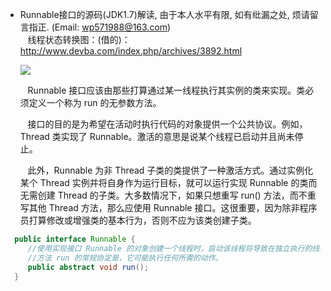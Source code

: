 * Runnable接口的源码(JDK1.7)解读, 由于本人水平有限, 如有纰漏之处, 烦请留言指正. (Email: wp571988@163.com)   
  &nbsp;&nbsp; 线程状态转换图：(借的)：<http://www.devba.com/index.php/archives/3892.html>
  <p><img src="http://images.cnblogs.com/cnblogs_com/wp5719/831982/o_thread.png" /></p>
  
  &nbsp;&nbsp; Runnable 接口应该由那些打算通过某一线程执行其实例的类来实现。类必须定义一个称为 run 的无参数方法。

  &nbsp;&nbsp; 接口的目的是为希望在活动时执行代码的对象提供一个公共协议。例如，Thread 类实现了 Runnable。激活的意思是说某个线程已启动并且尚未停止。

  &nbsp;&nbsp; 此外，Runnable 为非 Thread 子类的类提供了一种激活方式。通过实例化某个 Thread 实例并将自身作为运行目标，就可以运行实现 Runnable 的类而无需创建 Thread 的子类。大多数情况下，如果只想重写 run() 方法，而不重写其他 Thread 方法，那么应使用 Runnable 接口。这很重要，因为除非程序员打算修改或增强类的基本行为，否则不应为该类创建子类。
  
```java
  public interface Runnable {
     //使用实现接口 Runnable 的对象创建一个线程时，启动该线程将导致在独立执行的线程中调用对象的 run 方法。
     //方法 run 的常规协定是，它可能执行任何所需的动作。
     public abstract void run();
  }
```

